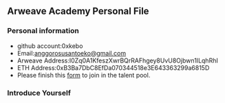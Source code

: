 ## Arweave Academy Personal File

### Personal information

- github account:0xkebo
- Email:anggorosusantoeko@gmail.com
- Arweave Address:I0Zq0A1KfeszXwrBQrRAFhgey8UvU8Ojbwn1ILqhRhI
- ETH Address:0xB3Ba7DbC8EfDa070344518e3E643363299a6815D
- Please finish this [form](https://docs.google.com/forms/d/e/1FAIpQLSfWA5fIIcBgmRppm3jNz5vmf9Mai_QMVil-2pO4r7YKn_Zhtw/viewform?usp=sf_link) to join in the talent pool.

### Introduce Yourself
